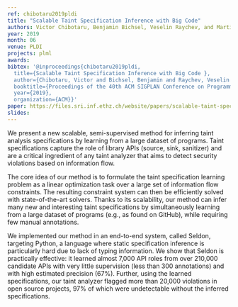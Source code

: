 ```yaml
---
ref: chibotaru2019pldi
title: "Scalable Taint Specification Inference with Big Code"
authors: Victor Chibotaru, Benjamin Bichsel, Veselin Raychev, and Martin Vechev
year: 2019
month: 06
venue: PLDI
projects: plml
awards:
bibtex: '@inproceedings{chibotaru2019pldi,
  title={Scalable Taint Specification Inference with Big Code },
  author={Chibotaru, Victor and Bichsel, Benjamin and Raychev, Veselin and Vechev, Martin},
  booktitle={Proceedings of the 40th ACM SIGPLAN Conference on Programming Language Design and Implementation},
  year={2019},
  organization={ACM}}'
paper: https://files.sri.inf.ethz.ch/website/papers/scalable-taint-specification-inference-pldi2019.pdf
slides: 
---
```


We present a new scalable, semi-supervised method for inferring taint analysis specifications by learning from a large dataset of programs. Taint specifications capture the role of library APIs (source, sink, sanitizer) and are a critical ingredient of any taint analyzer that aims to detect security violations based on information flow.

The core idea of our method is to formulate the taint specification learning problem as a linear optimization task over a large set of information flow constraints. The resulting constraint system can then be efficiently solved with state-of-the-art solvers. Thanks to its scalability, our method can infer many new and interesting taint specifications by simultaneously learning from a large dataset of programs (e.g., as found on GitHub), while requiring few manual annotations.

We implemented our method in an end-to-end system, called Seldon, targeting Python, a language where static specification inference is particularly hard due to lack of typing information. We show that Seldon is practically effective: it learned almost 7,000 API roles from over 210,000 candidate APIs with very little supervision (less than 300 annotations) and with high estimated precision (67%). Further, using the learned specifications, our taint analyzer flagged more than 20,000 violations in open source projects, 97% of which were undetectable without the inferred specifications.
